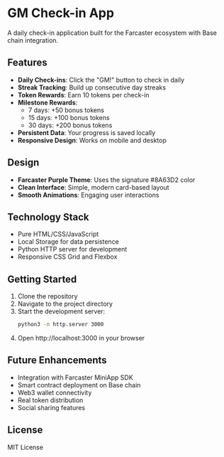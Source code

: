 # GM Check-in App

A daily check-in application built for the Farcaster ecosystem with Base chain integration.

## Features

- **Daily Check-ins**: Click the "GM!" button to check in daily
- **Streak Tracking**: Build up consecutive day streaks
- **Token Rewards**: Earn 10 tokens per check-in
- **Milestone Rewards**:
  - 7 days: +50 bonus tokens
  - 15 days: +100 bonus tokens  
  - 30 days: +200 bonus tokens
- **Persistent Data**: Your progress is saved locally
- **Responsive Design**: Works on mobile and desktop

## Design

- **Farcaster Purple Theme**: Uses the signature #8A63D2 color
- **Clean Interface**: Simple, modern card-based layout
- **Smooth Animations**: Engaging user interactions

## Technology Stack

- Pure HTML/CSS/JavaScript
- Local Storage for data persistence
- Python HTTP server for development
- Responsive CSS Grid and Flexbox

## Getting Started

1. Clone the repository
2. Navigate to the project directory
3. Start the development server:
   ```bash
   python3 -m http.server 3000
   ```
4. Open http://localhost:3000 in your browser

## Future Enhancements

- Integration with Farcaster MiniApp SDK
- Smart contract deployment on Base chain
- Web3 wallet connectivity
- Real token distribution
- Social sharing features

## License

MIT License